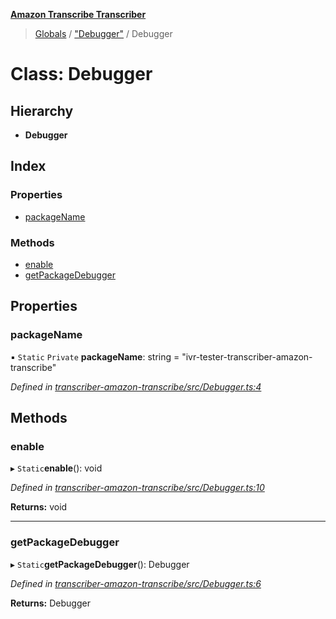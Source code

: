 **[Amazon Transcribe Transcriber](../README.md)**

> [Globals](../README.md) / ["Debugger"](../modules/_debugger_.md) / Debugger

# Class: Debugger

## Hierarchy

* **Debugger**

## Index

### Properties

* [packageName](_debugger_.debugger.md#packagename)

### Methods

* [enable](_debugger_.debugger.md#enable)
* [getPackageDebugger](_debugger_.debugger.md#getpackagedebugger)

## Properties

### packageName

▪ `Static` `Private` **packageName**: string = "ivr-tester-transcriber-amazon-transcribe"

*Defined in [transcriber-amazon-transcribe/src/Debugger.ts:4](https://github.com/SketchingDev/ivr-tester/blob/c05dd5d/packages/transcriber-amazon-transcribe/src/Debugger.ts#L4)*

## Methods

### enable

▸ `Static`**enable**(): void

*Defined in [transcriber-amazon-transcribe/src/Debugger.ts:10](https://github.com/SketchingDev/ivr-tester/blob/c05dd5d/packages/transcriber-amazon-transcribe/src/Debugger.ts#L10)*

**Returns:** void

___

### getPackageDebugger

▸ `Static`**getPackageDebugger**(): Debugger

*Defined in [transcriber-amazon-transcribe/src/Debugger.ts:6](https://github.com/SketchingDev/ivr-tester/blob/c05dd5d/packages/transcriber-amazon-transcribe/src/Debugger.ts#L6)*

**Returns:** Debugger
